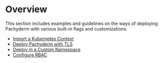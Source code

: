 # Overview

This section includes examples and guidelines on the ways
of deploying Pachyderm with various built-in flags and
customizations.

* [Import a Kubernetes Context](import-kubernetes-context.md)
* [Deploy Pachyderm with TLS](deploy_w_tls.md)
* [Deploy in a Custom Namespace](namespaces.md)
* [Configure RBAC](rbac.md)
